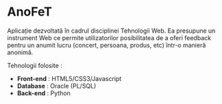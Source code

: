 # AnoFeT

Aplicație dezvoltată în cadrul disciplinei Tehnologii Web. Ea presupune un instrument Web ce permite utilizatorilor posibilitatea de a oferi feedback pentru un anumit lucru (concert, persoana, produs, etc) într-o manieră anonimă. 

Tehnologii folosite : 

* **Front-end** : HTML5/CSS3/Javascript
* **Database** : Oracle (PL/SQL)
* **Back-end** : Python
